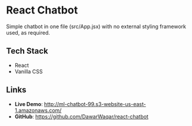# React Chatbot

Simple chatbot in one file (src/App.jsx) with no external styling framework used, as required.

## Tech Stack
- React
- Vanilla CSS

## Links
- **Live Demo**: http://ml-chatbot-99.s3-website-us-east-1.amazonaws.com/
- **GitHub**: https://github.com/DawarWaqar/react-chatbot
